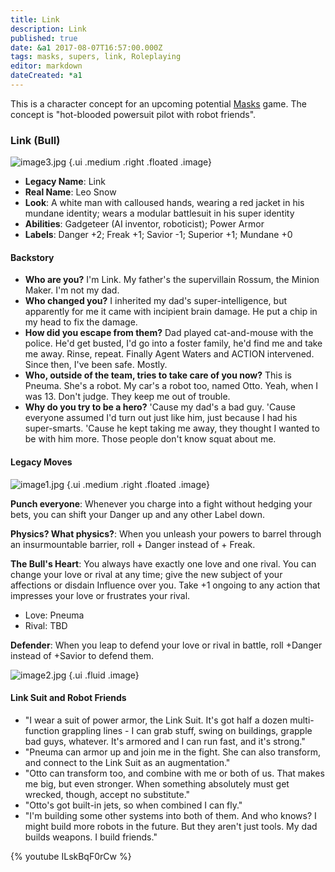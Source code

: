 ```yaml
---
title: Link
description: Link
published: true
date: &a1 2017-08-07T16:57:00.000Z
tags: masks, supers, link, Roleplaying
editor: markdown
dateCreated: *a1
---
```


This is a character concept for an upcoming potential [Masks](http://www.magpiegames.com/masks/) game.
The concept is "hot-blooded powersuit pilot with robot friends".

<!-- more -->

### Link (Bull)

![image3.jpg](/assets/rpg/link/image3.jpg) {.ui .medium .right .floated .image}

* **Legacy Name**: Link
* **Real Name**: Leo Snow
* **Look**: A white man with calloused hands, wearing a red jacket in his mundane identity; wears a modular battlesuit in his super identity
* **Abilities**: Gadgeteer (AI inventor, roboticist); Power Armor
* **Labels**: Danger +2; Freak +1; Savior -1; Superior +1; Mundane +0

#### Backstory

* **Who are you?** I'm Link. My father's the supervillain Rossum, the Minion Maker. I'm not my dad.
* **Who changed you?** I inherited my dad's super-intelligence, but apparently for me it came with incipient brain damage. He put a chip in my head to fix the damage.
* **How did you escape from them?** Dad played cat-and-mouse with the police. He'd get busted, I'd go into a foster family, he'd find me and take me away. Rinse, repeat. Finally Agent Waters and ACTION intervened. Since then, I've been safe. Mostly.
* **Who, outside of the team, tries to take care of you now?** This is Pneuma. She's a robot. My car's a robot too, named Otto. Yeah, when I was 13. Don't judge. They keep me out of trouble.
* **Why do you try to be a hero?** 'Cause my dad's a bad guy. 'Cause everyone assumed I'd turn out just like him, just because I had his super-smarts. 'Cause he kept taking me away, they thought I wanted to be with him more. Those people don't know squat about me.

#### Legacy Moves

![image1.jpg](/assets/rpg/link/image1.jpg) {.ui .medium .right .floated .image}

**Punch everyone**: Whenever you charge into a fight without hedging your bets, you can shift your Danger up and any other Label down.

**Physics? What physics?**: When you unleash your powers to barrel through an insurmountable barrier, roll + Danger instead of + Freak.

**The Bull's Heart**:
You always have exactly one love and one rival. You can change your love or rival at any time; give the new subject of your affections or disdain Influence over you. Take +1 ongoing to any action that impresses your love or frustrates your rival.

* Love: Pneuma
* Rival: TBD

**Defender**: When you leap to defend your love or rival in battle, roll +Danger instead of +Savior to defend them.

![image2.jpg](/assets/rpg/link/image2.jpg) {.ui .fluid .image}

#### Link Suit and Robot Friends

* "I wear a suit of power armor, the Link Suit. It's got half a dozen multi-function grappling lines - I can grab stuff, swing on buildings, grapple bad guys, whatever. It's armored and I can run fast, and it's strong."
* "Pneuma can armor up and join me in the fight. She can also transform, and connect to the Link Suit as an augmentation."
* "Otto can transform too, and combine with me or both of us. That makes me big, but even stronger. When something absolutely must get wrecked, though, accept no substitute."
* "Otto's got built-in jets, so when combined I can fly."
* "I'm building some other systems into both of them. And who knows? I might build more robots in the future. But they aren't just tools. My dad builds weapons. I build friends."

{% youtube ILskBqF0rCw %}